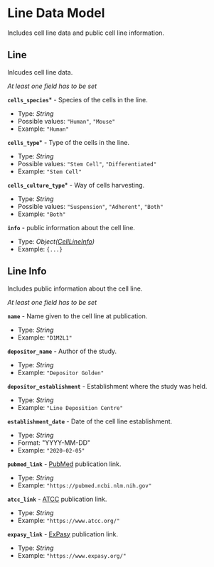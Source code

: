 # Line Data Model
Includes cell line data and public cell line information.

## Line
Inlcudes cell line data.

_At least one field has to be set_

**`cells_species`*** - Species of the cells in the line.
- Type: _String_
- Possible values: `"Human"`, `"Mouse"`
- Example: `"Human"`

**`cells_type`*** - Type of the cells in the line.
- Type: _String_
- Possible values: `"Stem Cell"`, `"Differentiated"`
- Example: `"Stem Cell"`

**`cells_culture_type`*** - Way of cells harvesting.
- Type: _String_
- Possible values: `"Suspension"`, `"Adherent"`, `"Both"`
- Example: `"Both"`

**`info`** - public information about the cell line.
- Type: _Object([CellLineInfo](api-models-base-line.md#line-info))_
- Example: `{...}`

## Line Info
Includes public information about the cell line.

_At least one field has to be set_

**`name`** - Name given to the cell line at publication.
- Type: _String_
- Example: `"D1M2L1"`

**`depositor_name`** - Author of the study.
- Type: _String_
- Example: `"Depositor Golden"`

**`depositor_establishment`** - Establishment where the study was held.
- Type: _String_
- Example: `"Line Deposition Centre"`

**`establishment_date`** - Date of the cell line establishment.
- Type: _String_
- Format: "YYYY-MM-DD"
- Example: `"2020-02-05"`

**`pubmed_link`** - [PubMed](https://pubmed.ncbi.nlm.nih.gov/) publication link.
- Type: _String_
- Example: `"https://pubmed.ncbi.nlm.nih.gov"`

**`atcc_link`** - [ATCC](https://www.lgcstandards-atcc.org/) publication link.
- Type: _String_
- Example: `"https://www.atcc.org/"`

**`expasy_link`** - [ExPasy](https://web.expasy.org/) publication link.
- Type: _String_
- Example: `"https://www.expasy.org/"`
